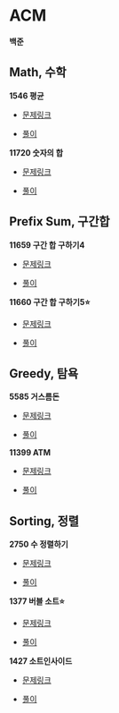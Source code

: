 # ACM

**백준**

## Math, 수학

**1546 평균**

- [문제링크](https://www.acmicpc.net/problem/1546)

- [풀이](./math/p1546.%20%ED%8F%89%EA%B7%A0.py)

**11720 숫자의 합**

- [문제링크](https://www.acmicpc.net/problem/11720)

- [풀이](./math/p11720.%20%EC%88%AB%EC%9E%90%EC%9D%98%20%ED%95%A9.py)

## Prefix Sum, 구간합

**11659 구간 합 구하기4**

- [문제링크](https://www.acmicpc.net/problem/11659)

- [풀이](./prefix_sum/p11659.%20%EA%B5%AC%EA%B0%84%20%ED%95%A9%20%EA%B5%AC%ED%95%98%EA%B8%B04.py)

**11660 구간 합 구하기5⭐**

- [문제링크](https://www.acmicpc.net/problem/11660)

- [풀이](./prefix_sum/p11660.%20%EA%B5%AC%EA%B0%84%20%ED%95%A9%20%EA%B5%AC%ED%95%98%EA%B8%B05.py)

## Greedy, 탐욕

**5585 거스름돈**

- [문제링크](https://www.acmicpc.net/problem/5585)

- [풀이](./greed/p5585.%20%EA%B1%B0%EC%8A%A4%EB%A6%84%EB%8F%88.py)

**11399 ATM**

- [문제링크](https://www.acmicpc.net/problem/11399)

- [풀이](./greed/p11399.%20ATM.py)

## Sorting, 정렬

**2750 수 정렬하기**

- [문제링크](https://www.acmicpc.net/problem/2750)

- [풀이](./sorting/p2750.%20%EC%88%98%20%EC%A0%95%EB%A0%AC%ED%95%98%EA%B8%B0.py)

**1377 버블 소트⭐**

- [문제링크](https://www.acmicpc.net/problem/1377)

- [풀이](./sorting/p1377.%20%EB%B2%84%EB%B8%94%20%EC%86%8C%ED%8A%B8.py)

**1427 소트인사이드**

- [문제링크](https://www.acmicpc.net/problem/1427)

- [풀이](./sorting/p1427.%20%EC%86%8C%ED%8A%B8%EC%9D%B8%EC%82%AC%EC%9D%B4%EB%93%9C.py)
